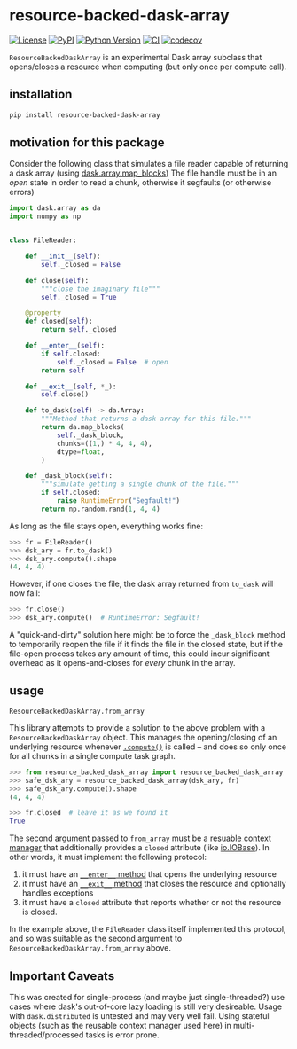 # resource-backed-dask-array

[![License](https://img.shields.io/pypi/l/resource-backed-dask-array.svg?color=green)](https://github.com/tlambert03/resource-backed-dask-array/raw/main/LICENSE)
[![PyPI](https://img.shields.io/pypi/v/resource-backed-dask-array.svg?color=green)](https://pypi.org/project/resource-backed-dask-array)
[![Python Version](https://img.shields.io/pypi/pyversions/resource-backed-dask-array.svg?color=green)](https://python.org)
[![CI](https://github.com/tlambert03/resource-backed-dask-array/actions/workflows/ci.yml/badge.svg)](https://github.com/tlambert03/resource-backed-dask-array/actions/workflows/ci.yml)
[![codecov](https://codecov.io/gh/tlambert03/resource-backed-dask-array/branch/main/graph/badge.svg)](https://codecov.io/gh/tlambert03/resource-backed-dask-array)

`ResourceBackedDaskArray` is an experimental Dask array subclass
that opens/closes a resource when computing (but only once per compute call).

## installation

```sh
pip install resource-backed-dask-array
```

## motivation for this package

Consider the following class that simulates a file reader capable of returning a
dask array (using
[dask.array.map_blocks](https://docs.dask.org/en/latest/generated/dask.array.map_blocks.html))
The file handle must be in an *open* state in order to read a chunk, otherwise
it segfaults (or otherwise errors)

```python
import dask.array as da
import numpy as np


class FileReader:

    def __init__(self):
        self._closed = False

    def close(self):
        """close the imaginary file"""
        self._closed = True

    @property
    def closed(self):
        return self._closed

    def __enter__(self):
        if self.closed:
            self._closed = False  # open
        return self

    def __exit__(self, *_):
        self.close()

    def to_dask(self) -> da.Array:
        """Method that returns a dask array for this file."""
        return da.map_blocks(
            self._dask_block,
            chunks=((1,) * 4, 4, 4),
            dtype=float,
        )

    def _dask_block(self):
        """simulate getting a single chunk of the file."""
        if self.closed:
            raise RuntimeError("Segfault!")
        return np.random.rand(1, 4, 4)
```

As long as the file stays open, everything works fine:

```python
>>> fr = FileReader()
>>> dsk_ary = fr.to_dask()
>>> dsk_ary.compute().shape
(4, 4, 4)
```

However, if one closes the file, the dask array returned
from `to_dask` will now fail:

```python
>>> fr.close()
>>> dsk_ary.compute()  # RuntimeError: Segfault!
```

A "quick-and-dirty" solution here might be to force the `_dask_block` method to
temporarily reopen the file if it finds the file in the closed state, but if the
file-open process takes any amount of time, this could incur significant
overhead as it opens-and-closes for *every* chunk in the array.

## usage

`ResourceBackedDaskArray.from_array`

This library attempts to provide a solution to the above problem with a
`ResourceBackedDaskArray` object.  This manages the opening/closing of
an underlying resource whenever [`.compute()`](https://docs.dask.org/en/stable/generated/dask.array.Array.compute.html#dask.array.Array.compute) is called – and does so only once for all chunks in a single compute task graph.

```python
>>> from resource_backed_dask_array import resource_backed_dask_array
>>> safe_dsk_ary = resource_backed_dask_array(dsk_ary, fr)
>>> safe_dsk_ary.compute().shape
(4, 4, 4)

>>> fr.closed  # leave it as we found it
True
```

The second argument passed to `from_array` must be a [resuable context manager](https://docs.python.org/3/library/contextlib.html#reusable-context-managers)
that additionally provides a `closed` attribute (like [io.IOBase](https://docs.python.org/3/library/io.html#io.IOBase.closed)).  In other words,
it must implement the following protocol:

1. it must have an [`__enter__` method](https://docs.python.org/3/reference/datamodel.html#object.__enter__) that opens the underlying resource
2. it must have an [`__exit__` method](https://docs.python.org/3/reference/datamodel.html#object.__exit__) that closes the resource and optionally handles exceptions
3. it must have a `closed` attribute that reports whether or not the resource is closed.

In the example above, the `FileReader` class itself implemented this protocol, and so was suitable as the second argument to `ResourceBackedDaskArray.from_array` above.

## Important Caveats

This was created for single-process (and maybe just single-threaded?)
use cases where dask's out-of-core lazy loading is still very desireable.  Usage
with `dask.distributed` is untested and may very well fail.  Using stateful objects (such as the reusable context manager used here) in multi-threaded/processed tasks is error prone.
